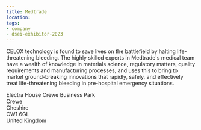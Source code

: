 ```yaml
---
title: Medtrade
location:
tags:
- company
- dsei-exhibitor-2023
---
```


CELOX technology is found to save lives on the battlefield by halting life-threatening bleeding. The highly skilled experts in Medtrade's medical team have a wealth of knowledge in materials science, regulatory matters, quality requirements and manufacturing processes, and uses this to bring to market ground-breaking innovations that rapidly, safely, and effectively treat life-threatening bleeding in pre-hospital emergency situations.

Electra House Crewe Business Park  
Crewe  
Cheshire  
CW1 6GL  
United Kingdom